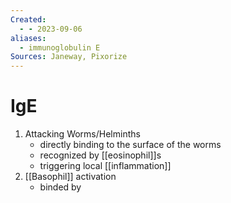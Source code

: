 ```yaml
---
Created:
  - - 2023-09-06
aliases:
  - immunoglobulin E
Sources: Janeway, Pixorize
---
```

# IgE


1. Attacking Worms/Helminths
   - directly binding to the surface of the worms
   - recognized by [[eosinophil]]s
   - triggering local [[inflammation]]
2. [[Basophil]] activation
   - binded by 